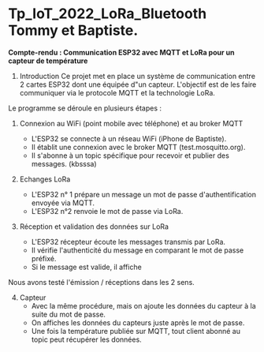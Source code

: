# Tp_IoT_2022_LoRa_Bluetooth Tommy et Baptiste.

**Compte-rendu : Communication ESP32 avec MQTT et LoRa pour un capteur de température**

1. Introduction
Ce projet met en place un système de communication entre 2 cartes ESP32 dont une équipée d"un capteur. L'objectif est de les faire communiquer via le protocole MQTT et la technologie LoRa. 

Le programme se déroule en plusieurs étapes :

1. Connexion au WiFi (point mobile avec téléphone) et au broker MQTT
   - L'ESP32 se connecte à un réseau WiFi (iPhone de Baptiste).
   - Il établit une connexion avec le broker MQTT (test.mosquitto.org).
   - Il s'abonne à un topic spécifique pour recevoir et publier des messages. (kbsssa)

2. Echanges LoRa
   - L'ESP32 n° 1 prépare un message un mot de passe d'authentification envoyée via MQTT.
   - L'ESP32 n°2 renvoie le mot de passe via LoRa.

3. Réception et validation des données sur LoRa
   - L'ESP32 récepteur écoute les messages transmis par LoRa.
   - Il vérifie l'authenticité du message en comparant le mot de passe préfixé.
   - Si le message est valide, il affiche

Nous avons testé l'émission / réceptions dans les 2 sens.

4. Capteur
   - Avec la même procédure, mais on ajoute les données du capteur à la suite du mot de passe.
   - On affiches les données du capteurs juste après le mot de passe.
   - Une fois la température publiée sur MQTT, tout client abonné au topic peut récupérer les données.


